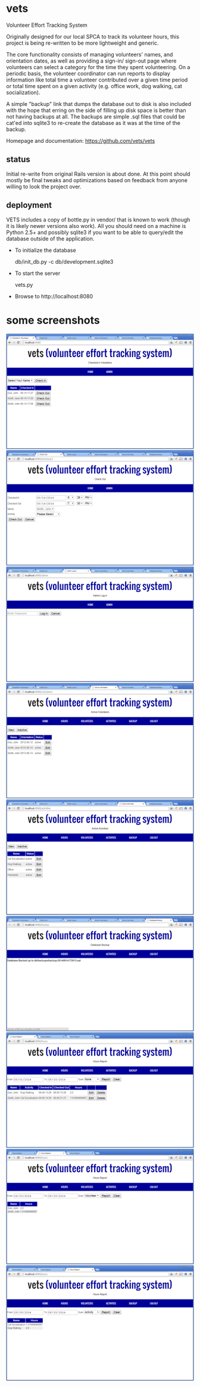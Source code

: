 vets
====

Volunteer Effort Tracking System

Originally designed for our local SPCA to track its volunteer hours,
this project is being re-written to be more lightweight and generic.

The core functionality consists of managing volunteers' names, and
orientation dates, as well as providing a sign-in/ sign-out page where
volunteers can select a category for the time they spent volunteering.
On a periodic basis, the volunteer coordinator can run reports to display
information like total time a volunteer contributed over a given time
period or total time spent on a given activity 
(e.g. office work, dog walking, cat socialization).

A simple "backup" link that dumps the database out to disk is also
included with the hope that erring on the side of filling up disk space
is better than not having backups at all. The backups are simple .sql
files that could be cat'ed into sqlite3 to re-create the database as
it was at the time of the backup.

Homepage and documentation: https://github.com/vets/vets

status
------
Initial re-write from original Rails version is about done.
At this point should mostly be final tweaks and optimizations based
on feedback from anyone willing to look the project over.

deployment
----------
VETS includes a copy of bottle.py in vendor/ that is known to work
(though it is likely newer versions also work). All you should need
on a machine is Python 2.5+ and possibly sqlite3 if you want to be
able to query/edit the database outside of the application.

* To initialize the database

    db/init_db.py -c db/development.sqlite3

* To start the server

    vets.py

* Browse to http://localhost:8080

some screenshots
================

![Check In](/docs/images/checkin.png?raw=true)
![Check Out](/docs/images/checkout.png?raw=true)
![Admin Log-In](/docs/images/admin.png?raw=true)
![Volunteers](/docs/images/volunteers.png?raw=true)
![Activities](/docs/images/activities.png?raw=true)
![Backup](/docs/images/backup.png?raw=true)
![Hours Report](/docs/images/hours.png?raw=true)
![Hours Report By Volunteer](/docs/images/hours-by-volunteer.png?raw=true)
![Hours Report By Activity](/docs/images/hours-by-activity.png?raw=true)

